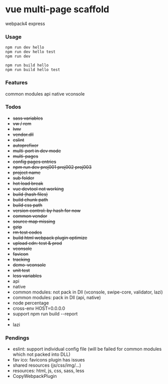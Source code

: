 # vue multi-page scaffold
webpack4 express

### Usage

```
npm run dev hello
npm run dev hello test
npm run dev
```

```
npm run build hello
npm run build hello test
```

### Features

common modules
api
native
vconsole


### Todos

* ~~sass variables~~
* ~~vw / rem~~
* ~~hmr~~
* ~~vendor.dll~~
* ~~eslint~~
* ~~autoprefixer~~
* ~~multi-port in dev mode~~
* ~~multi-pages~~
* ~~config pages entries~~
* ~~npm run dev proj001 proj002 proj003~~
* ~~project name~~
* ~~sub folder~~
* ~~hot load break~~
* ~~vue devtool not working~~
* ~~build (hash files)~~
* ~~build chunk path~~
* ~~build css path~~
* ~~version control: by hash for now~~
* ~~common vendor~~
* ~~source map missing~~
* ~~gzip~~
* ~~rm test codes~~
* ~~build html webpack plugin optimize~~
* ~~upload cdn: test & prod~~
* ~~vconsole~~
* ~~favicon~~
* ~~tracking~~
* ~~demo-vconsole~~
* ~~unit test~~
* ~~less variables~~
* api
* native
* common modules: not pack in Dll (vconsole, swipe-core, validator, lazi)
* common modules: pack in Dll (api, native)
* node percentage
* cross-env HOST=0.0.0.0
* support npm run build --report
* <z-img>
* lazi

### Pendings

* eslint: support individual config file (will be failed for common modules which not packed into DLL)
* fav ico: favicons plugin has issues
* shared resources (js/css/img/...)
* resources: html, js, css, sass, less
* CopyWebpackPlugin
